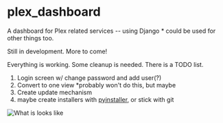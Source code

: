 # plex_dashboard
A dashboard for Plex related services -- using Django
    * could be used for other things too.

Still in development. More to come!

Everything is working. Some cleanup is needed. There is a TODO list.
   1. Login screen w/ change password and add user(?)
   2. Convert to one view *probably won't do this, but maybe
   3. Create update mechanism
   4. maybe create installers with [pyinstaller](http://www.pyinstaller.org/), or stick with git
   
![What is looks like](http://i.imgur.com/jCHWMo6.png)